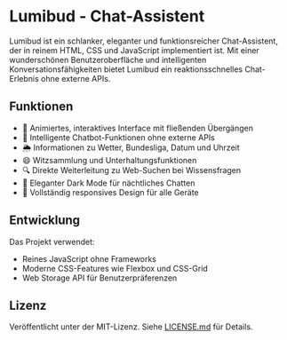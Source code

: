 # Lumibud - Chat-Assistent

Lumibud ist ein schlanker, eleganter und funktionsreicher Chat-Assistent, der in reinem HTML, CSS und JavaScript implementiert ist. Mit einer wunderschönen Benutzeroberfläche und intelligenten Konversationsfähigkeiten bietet Lumibud ein reaktionsschnelles Chat-Erlebnis ohne externe APIs.

## Funktionen

- 🎨 Animiertes, interaktives Interface mit fließenden Übergängen
- 💬 Intelligente Chatbot-Funktionen ohne externe APIs
- 🌦️ Informationen zu Wetter, Bundesliga, Datum und Uhrzeit
- 😄 Witzsammlung und Unterhaltungsfunktionen
- 🔍 Direkte Weiterleitung zu Web-Suchen bei Wissensfragen
- 🌙 Eleganter Dark Mode für nächtliches Chatten
- 📱 Vollständig responsives Design für alle Geräte

## Entwicklung

Das Projekt verwendet:
- Reines JavaScript ohne Frameworks
- Moderne CSS-Features wie Flexbox und CSS-Grid
- Web Storage API für Benutzerpräferenzen

## Lizenz

Veröffentlicht unter der MIT-Lizenz. Siehe [LICENSE.md](LICENSE.md) für Details.
